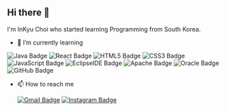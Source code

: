 ## Hi there 👋

I'm InKyu Choi who started learning Programming from South Korea.

+ 🌱 I’m currently learning

![Java Badge](https://img.shields.io/badge/Java-007396?style=flat-round&logo=Java&logoColor=white)
![React Badge](https://img.shields.io/badge/React-61DAFB?style=flat-round&logo=React&logoColor=grey) ![HTML5 Badge](https://img.shields.io/badge/HTML5-E34F26?style=flat-round&logo=HTML5&logoColor=white) ![CSS3 Badge](https://img.shields.io/badge/CSS3-1572B6?style=flat-round&logo=CSS3&logoColor=white) ![JavaScript Badge](https://img.shields.io/badge/JavaScript-F7DF1E?style=flat-round&logo=JavaScript&logoColor=grey)
![EclipseIDE Badge](https://img.shields.io/badge/Eclipse_IDE-2C2255?style=flat-round&logo=Eclipse&logoColor=white) ![Apache Badge](https://img.shields.io/badge/Apache_NetBeans_IDE-1B6AC6?style=flat-round&logo=apache-netbeans-ide&logoColor=white) ![Oracle Badge](https://img.shields.io/badge/Oracle_SQL_Developer-F80000?style=flat-round&logo=Oracle&logoColor=white)
![GitHub Badge](https://img.shields.io/badge/GitHub-181717?style=flat-round&logo=GitHub&logoColor=white) 


+ 📫 How to reach me

  [![Gmail Badge](https://img.shields.io/badge/Gmail-EA4335?style=flat&logo=Gmail&logoColor=white)](mailto:484342@gmail.com) [![Instagram Badge](https://img.shields.io/badge/Instagram-E4405F?style=flat&logo=Instagram&logoColor=white)](https://www.instagram.com/c._.inkyu/)

<!--
**InKyu24/InKyu24** is a ✨ _special_ ✨ repository because its `README.md` (this file) appears on your GitHub profile.

Here are some ideas to get you started:

- 🔭 I’m currently working on ...
- 
- 👯 I’m looking to collaborate on ...
- 🤔 I’m looking for help with ...
- 💬 Ask me about ...
- 
- 😄 Pronouns: ...
- ⚡ Fun fact: ...
-->
